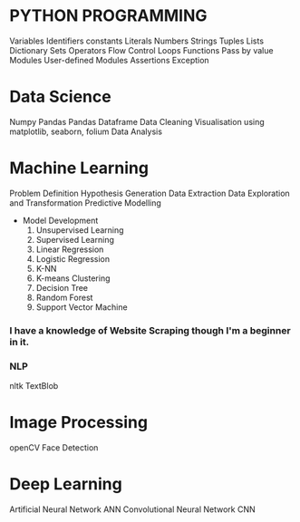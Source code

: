 # PYTHON PROGRAMMING
Variables
Identifiers
constants
Literals
Numbers
Strings
Tuples
Lists
Dictionary
Sets
Operators
Flow Control
Loops
Functions
Pass by value
Modules
User-defined Modules
Assertions
Exception
# Data Science
Numpy
Pandas
Pandas Dataframe
Data Cleaning
Visualisation using matplotlib, seaborn, folium
Data Analysis
# Machine Learning
Problem Definition
Hypothesis Generation
Data Extraction
Data Exploration and Transformation
Predictive Modelling
* Model Development
  1. Unsupervised Learning
  2. Supervised Learning
  3. Linear Regression
  4. Logistic Regression
  5. K-NN
  6. K-means Clustering
  7. Decision Tree
  8. Random Forest
  9. Support Vector Machine
### I have a knowledge of Website Scraping though I'm a beginner in it.
### NLP
nltk
TextBlob
# Image Processing
openCV
Face Detection
# Deep Learning
Artificial Neural Network ANN
Convolutional Neural Network CNN
